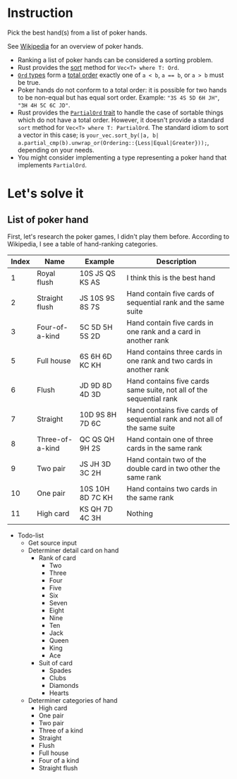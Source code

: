 # Instruction
Pick the best hand(s) from a list of poker hands.

See [Wikipedia](https://en.wikipedia.org/wiki/List_of_poker_hands) for an overview of poker hands.

+ Ranking a list of poker hands can be considered a sorting problem.
+ Rust provides the [sort](https://doc.rust-lang.org/std/vec/struct.Vec.html#method.sort) method for `Vec<T> where T: Ord`.
+ [`Ord` types](https://doc.rust-lang.org/std/cmp/trait.Ord.html) form a [total order](https://en.wikipedia.org/wiki/Total_order) exactly one of `a < b`, `a == b`, or `a > b` must be true.
+ Poker hands do not conform to a total order: it is possible for two hands to be non-equal but has equal sort order. Example: `"3S 4S 5D 6H JH"`, `"3H 4H 5C 6C JD"`.
+ Rust provides the [`PartialOrd` trait](https://doc.rust-lang.org/std/cmp/trait.PartialOrd.html) to handle the case of sortable things which do not have a total order. However, it doesn't provide a standard `sort` method for `Vec<T> where T: PartialOrd`. The standard idiom to sort a vector in this case; is `your_vec.sort_by(|a, b| a.partial_cmp(b).unwrap_or(Ordering::{Less|Equal|Greater}));`, depending on your needs.
+ You might consider implementing a type representing a poker hand that implements `PartialOrd`.

# Let's solve it
## List of poker hand
First, let's research the poker games, I didn't play them before. According to Wikipedia, I see a table of hand-ranking categories. 

|Index|Name|Example|Description|
|---|---|---|---|
|1|Royal flush|10S JS QS KS AS|I think this is the best hand|
|2|Straight flush|JS 10S 9S 8S 7S|Hand contain five cards of sequential rank and the same suite|
|3|Four-of-a-kind|5C 5D 5H 5S 2D|Hand contain five cards in one rank and a card in another rank|
|5|Full house|6S 6H 6D KC KH|Hand contains three cards in one rank and two cards in another rank|
|6|Flush|JD 9D 8D 4D 3D|Hand contains five cards same suite, not all of the sequential rank|
|7|Straight|10D 9S 8H 7D 6C|Hand contains five cards of sequential rank and not all of the same suite|
|8|Three-of-a-kind|QC QS QH 9H 2S|Hand contain one of three cards in the same rank|
|9|Two pair|JS JH 3D 3C 2H|Hand contain two of the double card in two other the same rank|
|10|One pair|10S 10H 8D 7C KH|Hand contains two cards in the same rank|
|11|High card|KS QH 7D 4C 3H|Nothing|

* Todo-list
    + Get source input
    + Determiner detail card on hand
        - Rank of card
            + Two
            + Three
            + Four
            + Five
            + Six
            + Seven
            + Eight
            + Nine
            + Ten
            + Jack
            + Queen
            + King
            + Ace
        - Suit of card
            + Spades
            + Clubs
            + Diamonds
            + Hearts
    + Determiner categories of hand    
        - High card
        - One pair
        - Two pair
        - Three of a kind
        - Straight
        - Flush
        - Full house
        - Four of a kind
        - Straight flush

